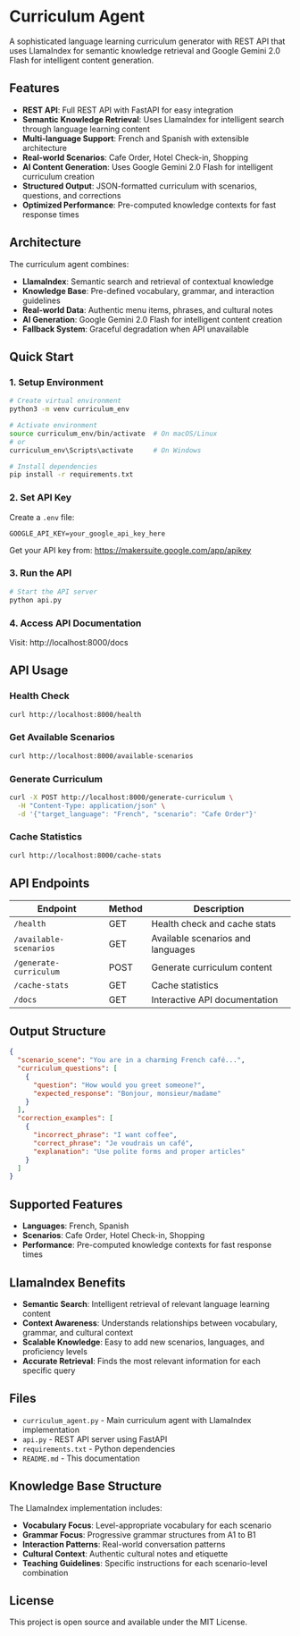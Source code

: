 # Curriculum Agent

A sophisticated language learning curriculum generator with REST API that uses LlamaIndex for semantic knowledge retrieval and Google Gemini 2.0 Flash for intelligent content generation.

## Features

- **REST API**: Full REST API with FastAPI for easy integration
- **Semantic Knowledge Retrieval**: Uses LlamaIndex for intelligent search through language learning content
- **Multi-language Support**: French and Spanish with extensible architecture
- **Real-world Scenarios**: Cafe Order, Hotel Check-in, Shopping
- **AI Content Generation**: Uses Google Gemini 2.0 Flash for intelligent curriculum creation
- **Structured Output**: JSON-formatted curriculum with scenarios, questions, and corrections
- **Optimized Performance**: Pre-computed knowledge contexts for fast response times

## Architecture

The curriculum agent combines:
- **LlamaIndex**: Semantic search and retrieval of contextual knowledge
- **Knowledge Base**: Pre-defined vocabulary, grammar, and interaction guidelines
- **Real-world Data**: Authentic menu items, phrases, and cultural notes
- **AI Generation**: Google Gemini 2.0 Flash for intelligent content creation
- **Fallback System**: Graceful degradation when API unavailable

## Quick Start

### 1. Setup Environment

```bash
# Create virtual environment
python3 -m venv curriculum_env

# Activate environment
source curriculum_env/bin/activate  # On macOS/Linux
# or
curriculum_env\Scripts\activate     # On Windows

# Install dependencies
pip install -r requirements.txt
```

### 2. Set API Key

Create a `.env` file:
```
GOOGLE_API_KEY=your_google_api_key_here
```

Get your API key from: https://makersuite.google.com/app/apikey

### 3. Run the API

```bash
# Start the API server
python api.py
```

### 4. Access API Documentation

Visit: http://localhost:8000/docs

## API Usage

### Health Check
```bash
curl http://localhost:8000/health
```

### Get Available Scenarios
```bash
curl http://localhost:8000/available-scenarios
```

### Generate Curriculum
```bash
curl -X POST http://localhost:8000/generate-curriculum \
  -H "Content-Type: application/json" \
  -d '{"target_language": "French", "scenario": "Cafe Order"}'
```

### Cache Statistics
```bash
curl http://localhost:8000/cache-stats
```

## API Endpoints

| Endpoint | Method | Description |
|----------|--------|-------------|
| `/health` | GET | Health check and cache stats |
| `/available-scenarios` | GET | Available scenarios and languages |
| `/generate-curriculum` | POST | Generate curriculum content |
| `/cache-stats` | GET | Cache statistics |
| `/docs` | GET | Interactive API documentation |

## Output Structure

```json
{
  "scenario_scene": "You are in a charming French café...",
  "curriculum_questions": [
    {
      "question": "How would you greet someone?",
      "expected_response": "Bonjour, monsieur/madame"
    }
  ],
  "correction_examples": [
    {
      "incorrect_phrase": "I want coffee",
      "correct_phrase": "Je voudrais un café",
      "explanation": "Use polite forms and proper articles"
    }
  ]
}
```

## Supported Features

- **Languages**: French, Spanish
- **Scenarios**: Cafe Order, Hotel Check-in, Shopping
- **Performance**: Pre-computed knowledge contexts for fast response times

## LlamaIndex Benefits

- **Semantic Search**: Intelligent retrieval of relevant language learning content
- **Context Awareness**: Understands relationships between vocabulary, grammar, and cultural context
- **Scalable Knowledge**: Easy to add new scenarios, languages, and proficiency levels
- **Accurate Retrieval**: Finds the most relevant information for each specific query

## Files

- `curriculum_agent.py` - Main curriculum agent with LlamaIndex implementation
- `api.py` - REST API server using FastAPI
- `requirements.txt` - Python dependencies
- `README.md` - This documentation

## Knowledge Base Structure

The LlamaIndex implementation includes:
- **Vocabulary Focus**: Level-appropriate vocabulary for each scenario
- **Grammar Focus**: Progressive grammar structures from A1 to B1
- **Interaction Patterns**: Real-world conversation patterns
- **Cultural Context**: Authentic cultural notes and etiquette
- **Teaching Guidelines**: Specific instructions for each scenario-level combination

## License

This project is open source and available under the MIT License. 